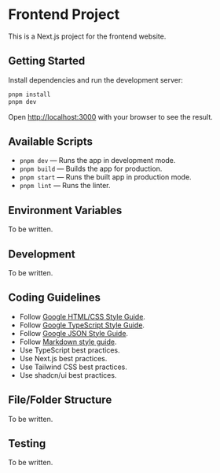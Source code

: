 # Frontend Project

This is a Next.js project for the frontend website.

## Getting Started

Install dependencies and run the development server:

```bash
pnpm install
pnpm dev
```

Open [http://localhost:3000](http://localhost:3000) with your browser to see the result.

## Available Scripts

- `pnpm dev` — Runs the app in development mode.
- `pnpm build` — Builds the app for production.
- `pnpm start` — Runs the built app in production mode.
- `pnpm lint` — Runs the linter.

## Environment Variables

To be written.

## Development

To be written.

## Coding Guidelines

- Follow [Google HTML/CSS Style Guide](https://google.github.io/styleguide/htmlcssguide.html).
- Follow [Google TypeScript Style Guide](https://google.github.io/styleguide/tsguide.html).
- Follow [Google JSON Style Guide](https://google.github.io/styleguide/jsoncstyleguide.xml).
- Follow [Markdown style guide](https://google.github.io/styleguide/docguide/style.html).
- Use TypeScript best practices.
- Use Next.js best practices.
- Use Tailwind CSS best practices.
- Use shadcn/ui best practices.

## File/Folder Structure

To be written.

## Testing

To be written.
